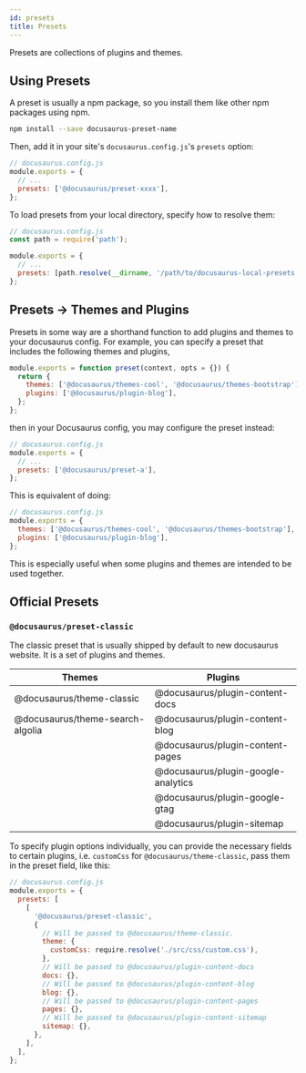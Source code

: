 ```yaml
---
id: presets
title: Presets
---
```


Presets are collections of plugins and themes.

## Using Presets

A preset is usually a npm package, so you install them like other npm packages using npm.

```bash npm2yarn
npm install --save docusaurus-preset-name
```

Then, add it in your site's `docusaurus.config.js`'s `presets` option:

```jsx {4}
// docusaurus.config.js
module.exports = {
  // ...
  presets: ['@docusaurus/preset-xxxx'],
};
```

To load presets from your local directory, specify how to resolve them:

```jsx {6}
// docusaurus.config.js
const path = require('path');

module.exports = {
  // ...
  presets: [path.resolve(__dirname, '/path/to/docusaurus-local-presets')],
};
```

## Presets -> Themes and Plugins

Presets in some way are a shorthand function to add plugins and themes to your docusaurus config. For example, you can specify a preset that includes the following themes and plugins,

```js
module.exports = function preset(context, opts = {}) {
  return {
    themes: ['@docusaurus/themes-cool', '@docusaurus/themes-bootstrap'],
    plugins: ['@docusaurus/plugin-blog'],
  };
};
```

then in your Docusaurus config, you may configure the preset instead:

```jsx {4}
// docusaurus.config.js
module.exports = {
  // ...
  presets: ['@docusaurus/preset-a'],
};
```

This is equivalent of doing:

```jsx
// docusaurus.config.js
module.exports = {
  themes: ['@docusaurus/themes-cool', '@docusaurus/themes-bootstrap'],
  plugins: ['@docusaurus/plugin-blog'],
};
```

This is especially useful when some plugins and themes are intended to be used together.

## Official Presets

### `@docusaurus/preset-classic`

The classic preset that is usually shipped by default to new docusaurus website. It is a set of plugins and themes.

| Themes                           | Plugins                             |
| -------------------------------- | ----------------------------------- |
| @docusaurus/theme-classic        | @docusaurus/plugin-content-docs     |
| @docusaurus/theme-search-algolia | @docusaurus/plugin-content-blog     |
|                                  | @docusaurus/plugin-content-pages    |
|                                  | @docusaurus/plugin-google-analytics |
|                                  | @docusaurus/plugin-google-gtag      |
|                                  | @docusaurus/plugin-sitemap          |

To specify plugin options individually, you can provide the necessary fields to certain plugins, i.e. `customCss` for `@docusaurus/theme-classic`, pass them in the preset field, like this:

```js
// docusaurus.config.js
module.exports = {
  presets: [
    [
      '@docusaurus/preset-classic',
      {
        // Will be passed to @docusaurus/theme-classic.
        theme: {
          customCss: require.resolve('./src/css/custom.css'),
        },
        // Will be passed to @docusaurus/plugin-content-docs
        docs: {},
        // Will be passed to @docusaurus/plugin-content-blog
        blog: {},
        // Will be passed to @docusaurus/plugin-content-pages
        pages: {},
        // Will be passed to @docusaurus/plugin-content-sitemap
        sitemap: {},
      },
    ],
  ],
};
```

<!--

Advanced guide on using and configuring presets

References
---
- [classic themes](/packages/docusaurus-preset-classic/src/index.js)
- [babel docs on presets](https://babeljs.io/docs/en/presets)

-->
